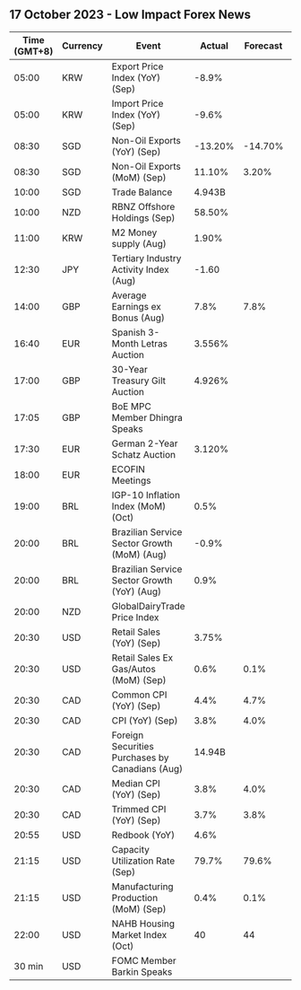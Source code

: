 ## 17 October 2023 - Low Impact Forex News

| Time (GMT+8) | Currency | Event | Actual | Forecast | Previous |
|------|----------|-------|--------|----------|----------|
| 05:00 | KRW | Export Price Index (YoY) (Sep) | -8.9% |  | -7.9% |
| 05:00 | KRW | Import Price Index (YoY) (Sep) | -9.6% |  | -9.2% |
| 08:30 | SGD | Non-Oil Exports (YoY) (Sep) | -13.20% | -14.70% | -22.50% |
| 08:30 | SGD | Non-Oil Exports (MoM) (Sep) | 11.10% | 3.20% | -6.60% |
| 10:00 | SGD | Trade Balance | 4.943B |  | 3.215B |
| 10:00 | NZD | RBNZ Offshore Holdings (Sep) | 58.50% |  | 58.60% |
| 11:00 | KRW | M2 Money supply (Aug) | 1.90% |  | 2.10% |
| 12:30 | JPY | Tertiary Industry Activity Index (Aug) | -1.60 |  | 0.60 |
| 14:00 | GBP | Average Earnings ex Bonus (Aug) | 7.8% | 7.8% | 7.9% |
| 16:40 | EUR | Spanish 3-Month Letras Auction | 3.556% |  | 3.452% |
| 17:00 | GBP | 30-Year Treasury Gilt Auction | 4.926% |  | 4.704% |
| 17:05 | GBP | BoE MPC Member Dhingra Speaks |  |  |  |
| 17:30 | EUR | German 2-Year Schatz Auction | 3.120% |  | 3.100% |
| 18:00 | EUR | ECOFIN Meetings |  |  |  |
| 19:00 | BRL | IGP-10 Inflation Index (MoM) (Oct) | 0.5% |  | 0.2% |
| 20:00 | BRL | Brazilian Service Sector Growth (MoM) (Aug) | -0.9% |  | 0.4% |
| 20:00 | BRL | Brazilian Service Sector Growth (YoY) (Aug) | 0.9% |  | 3.6% |
| 20:00 | NZD | GlobalDairyTrade Price Index |  |  | 4.4% |
| 20:30 | USD | Retail Sales (YoY) (Sep) | 3.75% |  | 2.89% |
| 20:30 | USD | Retail Sales Ex Gas/Autos (MoM) (Sep) | 0.6% | 0.1% | 0.3% |
| 20:30 | CAD | Common CPI (YoY) (Sep) | 4.4% | 4.7% | 4.8% |
| 20:30 | CAD | CPI (YoY) (Sep) | 3.8% | 4.0% | 4.0% |
| 20:30 | CAD | Foreign Securities Purchases by Canadians (Aug) | 14.94B |  | 5.12B |
| 20:30 | CAD | Median CPI (YoY) (Sep) | 3.8% | 4.0% | 4.1% |
| 20:30 | CAD | Trimmed CPI (YoY) (Sep) | 3.7% | 3.8% | 3.9% |
| 20:55 | USD | Redbook (YoY) | 4.6% |  | 4.0% |
| 21:15 | USD | Capacity Utilization Rate (Sep) | 79.7% | 79.6% | 79.5% |
| 21:15 | USD | Manufacturing Production (MoM) (Sep) | 0.4% | 0.1% | -0.1% |
| 22:00 | USD | NAHB Housing Market Index (Oct) | 40 | 44 | 44 |
| 30 min | USD | FOMC Member Barkin Speaks |  |  |  |
